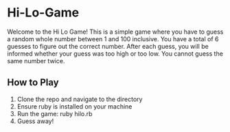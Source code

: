 # Hi-Lo-Game
Welcome to the Hi Lo Game! This is a simple game where you have to guess a random whole number between 1 and 100 inclusive. You have a total of 6 guesses to figure out the correct number. After each guess, you will be informed whether your guess was too high or too low. You cannot guess the same number twice.

## How to Play
1. Clone the repo and navigate to the directory
2. Ensure ruby is installed on your machine
3. Run the game: ruby hilo.rb
4. Guess away!
